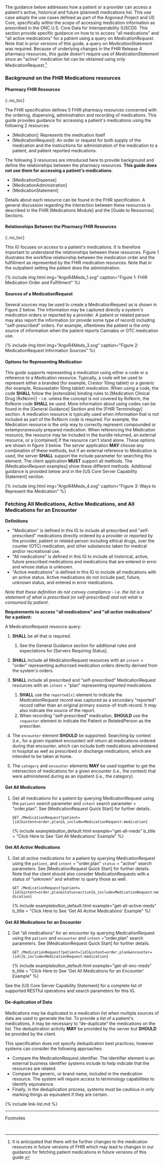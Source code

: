 
The guidance below addresses how a patient or a provider can access a patient's active, historical and future (planned) medications list.  This use case adopts the use cases defined as part of the Argonaut Project and US Core, specifically within the scope of accessing medication information as prescribed in the ONC U.S. Core Data for Interoperability (USCDI).
This section provide specific guidance on how to to access “all medications” and “all active medications” for a patient using a query on *MedicationRequest*.  Note that in prior versions of this guide, a query on *MedicationStatement* was required. Because of underlying changes in the FHIR Release 4 pharmacy resources, this guide doesn't require use of *MedicationStatement* since an "active" medication list can be obtained using only MedicationRequest.[^1]

### Background on the FHIR Medications resources

#### Pharmacy FHIR Resources
{:.no_toc}

The FHIR specification defines 5 FHIR pharmacy resources concerned with the ordering, dispensing, administration and recording of medications.  This guide provides guidance for accessing a patient's medications using the following 2 resources:

  - [Medication]\:  Represents the medication itself
  - [MedicationRequest]\: An order or request for both supply of the medication and the instructions for administration of the medication to a patient, and patient reported medications.

The following 3 resources are introduced here to provide background and  define the relationships between the pharmacy resources. **This guide does not use them for accessing a patient's medications**:

  - [MedicationDispense]
  - [MedicationAdministration]
  - [MedicationStatement]

Details about each resource can be found in the FHIR specification.  A general discussion regarding the interaction between these resources is described in the FHIR [Medications Module] and the [Guide to Resources] Sections.

#### Relationships Between the Pharmacy FHIR Resources
{:.no_toc}

This IG focuses on access to a patient's medications.  It is therefore important to understand the relationships between these resources.  Figure 1 illustrates the workflow relationship between the medication order and the fulfillment as represented by the FHIR medication resources.  Note that in the outpatient setting the patient does the administration.

{% include img.html img="ArgoR4Meds_1.svg" caption="Figure 1: FHIR Medication Order and Fulfillment" %}

#### Sources of a MedicationRequest

 Several sources may be used to create a MedicationRequest as is shown in Figure 2 below. The information may be captured directly a system's medication orders or reported by a provider.  A patient or related person may also report the information (or provide some type of record) including "self-prescribed" orders.  For example, oftentimes the patient is the *only* source of information when the patient reports Cannabis or OTC medication use.

{% include img.html img="ArgoR4Meds_3.svg" caption="Figure 2: MedicationRequest Information Sources" %}

#### Options for Representing Medication

 This guide supports representing a medication using either a code or a reference to a Medication resource. Typically, a code will be used to represent either a branded (for example, Crestor 10mg tablet) or a generic (for example, Rosuvastatin 10mg tablet) medication.  When using a code, the code  **SHALL** follow the [extensible] binding rules to [Medication Clinical Drug (RxNorm)] - i.e. unless the concept is not covered by RxNorm, the RxNorm code **SHALL** be used.  More information about using codes can be found in the [General Guidance] Section and the [FHIR Terminology] section.  A medication resource is typically used when information that is not included as part of the RxNorm code is required.  For example, the Medication resource is the only way to correctly represent compounded or extemporaneously prepared medication.  When referencing the Medication resource, the resource may be included in the bundle returned, an external resource, or a [contained] if the resource can't stand alone. These options are shown in figure 3 below.  The server application **MAY** choose any combination of these methods, but if an external reference to Medication is used, the server **SHALL** support the include parameter for searching this element. The client application **MUST** support all methods. The [MedicationRequest examples] show these different methods. Additional guidance is provided below and in the [US Core Server Capability Statement] section.

{% include img.html img="ArgoR4Meds_4.svg" caption="Figure 3: Ways to Represent the Medication" %}

### Fetching All Medications, Active Medications, and All Medications for an Encounter

**Definitions**

- "Medication" is defined in this IG to include all prescribed and "self-prescribed" medications directly ordered by a provider or reported by the provider, patient or related person including ethical drugs, over the counter (OTC) medication, and other substances taken for medical and/or recreational use.
- "All medications" is defined in this IG to include all historical, active, future prescribed medications and medications that are entered in error and whose status is unknown.
- "Active medications" is defined in this IG to include all medications with an active status. Active medications do not include past, future, unknown status, and entered in error medications.

*Note that these definition do not convey compliance  -  i.e. the list is a statement of what is prescribed (or self-prescribed) and not what is consumed by patient.*

**Requirements to access "all medications" and "all *active* medications" for a patient:**

A MedicationRequest resource query:

  1. **SHALL** be all that is required.
     1. See the General Guidance section for additional rules and expectations for [Servers Requiring Status].
  1. **SHALL** include all MedicationRequest resources with an `intent` = "order" representing authorized medication orders directly derived from the system's orders.
  1. **SHALL** include all prescribed and "self-prescribed" MedicationRequest resources with an `intent` = "plan" representing *reported* medications
     1. **SHALL** use the `reported[x]` element to indicate the MedicationRequest record was captured as a secondary "reported" record rather than an original primary source-of-truth record. It may also indicate the source of the report.
     1.  When recording "self-prescribed" medication, **SHOULD** use the `requester` element to indicate the Patient or RelatedPerson as the prescriber.

1. The `encounter` element **SHOULD** be supported.  Searching by context (i.e., for a given inpatient encounter) will return all medications ordered during that encounter, which can include both medications administered in hospital as well as prescribed or discharge medications, which are intended to be taken at home.
1. The `category` and `encounter`  elements **MAY** be used together to get the intersection of medications for a given encounter (i.e., the context) that were administered during as an inpatient (i.e., the category).

#### Get All Medications

1. Get all medications for a patient by querying MedicationRequest using the `patient` search parameter and `intent` search parameter = "order,plan".  See [MedicationRequest Quick Start] for further details.

   `GET /MedicationRequest?patient=[id]&intent=order,plan{&_include=MedicationRequest:medication}`

      {% include examplebutton_default.html example="get-all-meds" b_title = "Click Here to See 'Get All Medications' Example" %}

#### Get All *Active* Medications

1. Get all *active* medications for a patient by querying MedicationRequest using the `patient`,  and `intent` = "order,plan" `status` = "active" search parameters.  See [MedicationRequest Quick Start] for further details.  Note that the client should also consider MedicationRequests with a status of "unknown" and whether to query those as well.

   `GET /MedicationRequest?patient=[id]&intent=order,plan&status=active{&_include=MedicationRequest:medication}`

     {% include examplebutton_default.html example="get-all-active-meds" b_title = "Click Here to See 'Get All *Active* Medications' Example" %}

#### Get All Medications for an Encounter

1. Get “all medications” for an encounter by querying MedicationRequest using the `patient` and `encounter` and `intent` ="order,plan" search parameters.  See [MedicationRequest Quick Start] for further details.

   `GET /MedicationRequest?patient=[id]&intent=order,plan&encounter=[id]{&_include=MedicationRequest:medication}`

      {% include examplebutton_default.html example="get-all-enc-meds" b_title = "Click Here to See 'Get All Medications for an Encounter' Example" %}

See the [US Core Server Capability Statement] for a complete list of supported RESTful operations and search parameters for this IG.

#### De-duplication of Data

Medications may be duplicated in a medication list when multiple sources of data are used to generate the list.  To provide a list of a patient's medications, it may be necessary to “de-duplicate” the medications on the list. The deduplication activity **MAY** be provided by the server but **SHOULD** be provided by the client.

This specification does not specify deduplication best practices, however systems can consider the following approaches:

* Compare the MedicationRequest.identifier. The identifier element is an external business identifier systems include to help indicate that the resources are related.
* Compare the generic, or brand name, included in the medication resource. The system will require access to terminology capabilities to identify equivalence.
* Finally, in the deduplication process, systems must be cautious in only marking things as equivalent if they are certain.

{% include link-list.md %}

---
Footnotes

[^1]: It is anticipated that there will be further changes to the medication resources in future versions of FHIR which may lead to changes in our guidance for fetching patient medications in future versions of this guide.
<br />
